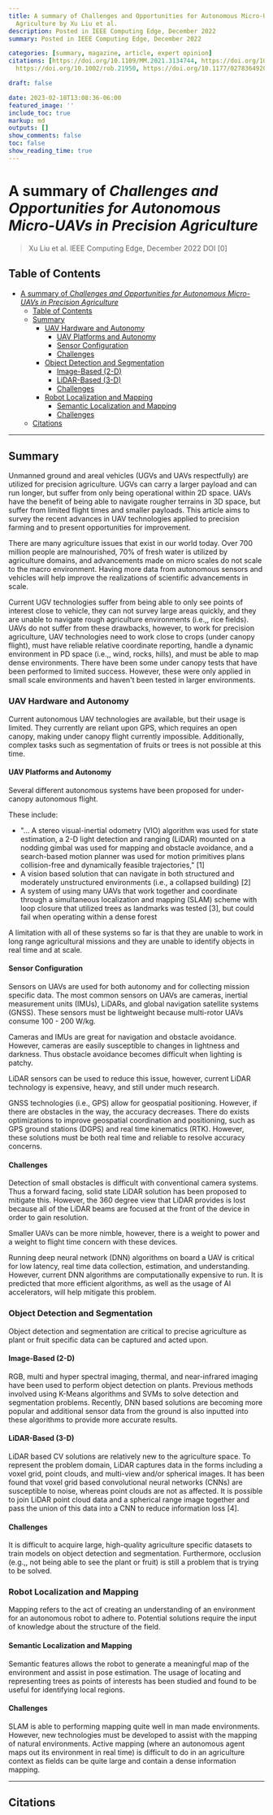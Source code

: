 ```yaml
---
title: A summary of Challenges and Opportunities for Autonomous Micro-UAVs in Precision
  Agriculture by Xu Liu et al.
description: Posted in IEEE Computing Edge, December 2022
summary: Posted in IEEE Computing Edge, December 2022

categories: [summary, magazine, article, expert opinion]
citations: [https://doi.org/10.1109/MM.2021.3134744, https://doi.org/10.1109/ICRA.2018.8463214,
  https://doi.org/10.1002/rob.21950, https://doi.org/10.1177/0278364920929398, https://doi.org/10.1109/TPAMI.2020.3005434]

draft: false

date: 2023-02-18T13:08:36-06:00
featured_image: ''
include_toc: true
markup: md
outputs: []
show_comments: false
toc: false
show_reading_time: true
---
```


# A summary of *Challenges and Opportunities for Autonomous Micro-UAVs in Precision Agriculture*

> Xu Liu et al. IEEE Computing Edge, December 2022 DOI \[0\]

## Table of Contents

- [A summary of *Challenges and Opportunities for Autonomous Micro-UAVs in Precision Agriculture*](#a-summary-of-challenges-and-opportunities-for-autonomous-micro-uavs-in-precision-agriculture)
  - [Table of Contents](#table-of-contents)
  - [Summary](#summary)
    - [UAV Hardware and Autonomy](#uav-hardware-and-autonomy)
      - [UAV Platforms and Autonomy](#uav-platforms-and-autonomy)
      - [Sensor Configuration](#sensor-configuration)
      - [Challenges](#challenges)
    - [Object Detection and Segmentation](#object-detection-and-segmentation)
      - [Image-Based (2-D)](#image-based-2-d)
      - [LiDAR-Based (3-D)](#lidar-based-3-d)
      - [Challenges](#challenges-1)
    - [Robot Localization and Mapping](#robot-localization-and-mapping)
      - [Semantic Localization and Mapping](#semantic-localization-and-mapping)
      - [Challenges](#challenges-2)
  - [Citations](#citations)

______________________________________________________________________

## Summary

Unmanned ground and areal vehicles (UGVs and UAVs respectfully) are utilized for
precision agriculture. UGVs can carry a larger payload and can run longer, but
suffer from only being operational within 2D space. UAVs have the benefit of
being able to navigate rougher terrains in 3D space, but suffer from limited
flight times and smaller payloads. This article aims to survey the recent
advances in UAV technologies applied to precision farming and to present
opportunities for improvement.

There are many agriculture issues that exist in our world today. Over 700
million people are malnourished, 70% of fresh water is utilized by agriculture
domains, and advancements made on micro scales do not scale to the macro
environment. Having more data from autonomous sensors and vehicles will help
improve the realizations of scientific advancements in scale.

Current UGV technologies suffer from being able to only see points of interest
close to vehicle, they can not survey large areas quickly, and they are unable
to navigate rough agriculture environments (i.e.,, rice fields). UAVs do not
suffer from these drawbacks, however, to work for precision agriculture, UAV
technologies need to work close to crops (under canopy flight), must have
reliable relative coordinate reporting, handle a dynamic environment in PD space
(i.e.,, wind, rocks, hills), and must be able to map dense environments. There
have been some under canopy tests that have been performed to limited success.
However, these were only applied in small scale environments and haven't been
tested in larger environments.

### UAV Hardware and Autonomy

Current autonomous UAV technologies are available, but their usage is limited.
They currently are reliant upon GPS, which requires an open canopy, making under
canopy flight currently impossible. Additionally, complex tasks such as
segmentation of fruits or trees is not possible at this time.

#### UAV Platforms and Autonomy

Several different autonomous systems have been proposed for under-canopy
autonomous flight.

These include:

- "... A stereo visual-inertial odometry (VIO) algorithm was used for state
  estimation, a 2-D light detection and ranging (LiDAR) mounted on a nodding
  gimbal was used for mapping and obstacle avoidance, and a search-based motion
  planner was used for motion primitives plans collision-free and dynamically
  feasible trajectories," \[1\]
- A vision based solution that can navigate in both structured and moderately
  unstructured environments (i.e., a collapsed building) \[2\]
- A system of using many UAVs that work together and coordinate through a
  simultaneous localization and mapping (SLAM) scheme with loop closure that
  utilized trees as landmarks was tested \[3\], but could fail when operating
  within a dense forest

A limitation with all of these systems so far is that they are unable to work in
long range agricultural missions and they are unable to identify objects in real
time and at scale.

#### Sensor Configuration

Sensors on UAVs are used for both autonomy and for collecting mission specific
data. The most common sensors on UAVs are cameras, inertial measurement units
(IMUs), LiDARs, and global navigation satellite systems (GNSS). These sensors
must be lightweight because multi-rotor UAVs consume 100 - 200 W/kg.

Cameras and IMUs are great for navigation and obstacle avoidance. However,
cameras are easily susceptible to changes in lightness and darkness. Thus
obstacle avoidance becomes difficult when lighting is patchy.

LiDAR sensors can be used to reduce this issue, however, current LiDAR
technology is expensive, heavy, and still under much research.

GNSS technologies (i.e., GPS) allow for geospatial positioning. However, if
there are obstacles in the way, the accuracy decreases. There do exists
optimizations to improve geospatial coordination and positioning, such as GPS
ground stations (DGPS) and real time kinematics (RTK). However, these solutions
must be both real time and reliable to resolve accuracy concerns.

#### Challenges

Detection of small obstacles is difficult with conventional camera systems. Thus
a forward facing, solid state LiDAR solution has been proposed to mitigate this.
However, the 360 degree view that LiDAR provides is lost because all of the
LiDAR beams are focused at the front of the device in order to gain resolution.

Smaller UAVs can be more nimble, however, there is a weight to power and a
weight to flight time concern with these devices.

Running deep neural network (DNN) algorithms on board a UAV is critical for low
latency, real time data collection, estimation, and understanding. However,
current DNN algorithms are computationally expensive to run. It is predicted
that more efficient algorithms, as well as the usage of AI accelerators, will
help mitigate this problem.

### Object Detection and Segmentation

Object detection and segmentation are critical to precise agriculture as plant
or fruit specific data can be captured and acted upon.

#### Image-Based (2-D)

RGB, multi and hyper spectral imaging, thermal, and near-infrared imaging have
been used to perform object detection on plants. Previous methods involved using
K-Means algorithms and SVMs to solve detection and segmentation problems.
Recently, DNN based solutions are becoming more popular and additional sensor
data from the ground is also inputted into these algorithms to provide more
accurate results.

#### LiDAR-Based (3-D)

LiDAR based CV solutions are relatively new to the agriculture space. To
represent the problem domain, LiDAR captures data in the forms including a voxel
grid, point clouds, and multi-view and/or spherical images. It has been found
that voxel grid based convolutional neural networks (CNNs) are susceptible to
noise, whereas point clouds are not as affected. It is possible to join LiDAR
point cloud data and a spherical range image together and pass the union of this
data into a CNN to reduce information loss \[4\].

#### Challenges

It is difficult to acquire large, high-quality agriculture specific datasets to
train models on object detection and segmentation. Furthermore, occlusion
(e.g.,, not being able to see the plant or fruit) is still a problem that is
trying to be solved.

### Robot Localization and Mapping

Mapping refers to the act of creating an understanding of an environment for an
autonomous robot to adhere to. Potential solutions require the input of
knowledge about the structure of the field.

#### Semantic Localization and Mapping

Semantic features allows the robot to generate a meaningful map of the
environment and assist in pose estimation. The usage of locating and
representing trees as points of interests has been studied and found to be
useful for identifying local regions.

#### Challenges

SLAM is able to performing mapping quite well in man made environments. However,
new technologies must be developed to assist with the mapping of natural
environments. Active mapping (where an autonomous agent maps out its environment
in real time) is difficult to do in an agriculture context as fields can be
quite large and contain a dense information mapping.

______________________________________________________________________

## Citations
